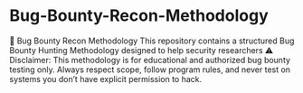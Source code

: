 # Bug-Bounty-Recon-Methodology
📌 Bug Bounty Recon Methodology  This repository contains a structured Bug Bounty Hunting Methodology designed to help security researchers  ⚠️ Disclaimer: This methodology is for educational and authorized bug bounty testing only. Always respect scope, follow program rules, and never test on systems you don’t have explicit permission to hack.
